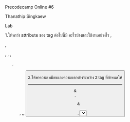 Precodecamp Online #6

Thanathip Singkaew

Lab 

1.ให้หาว่า attribute ของ tag ต่อไปนี้มี อะไรบ้างและใช้งานอย่างไร <h>, <p>, <div>, <img>, <a>, <ul>, <ol>, <table>,<form>, <button>

2.ให้หาความเหมือนและความแตกต่างระหว่าง 2 tag ที่กำหนดให้

<hr> & <br>, <ul> & <ol>, <select> & <checkbox> & <radio button>, <div> & <span>, <script> & <style>

3.ให้หาว่า input type มีอะไรบ้างแต่ละ type แตกต่างกันอย่างไร

โดยให้แสดงข้อมูลแบบตาราง โดยใช้ tag table ใน HTML โดย ให้ตั้งชื่อไฟล์ว่า Lab.HTML, และมีชื่อบนตารางตามข้อดังนี้ 1. attribute 2.differentiation tag 3. input type